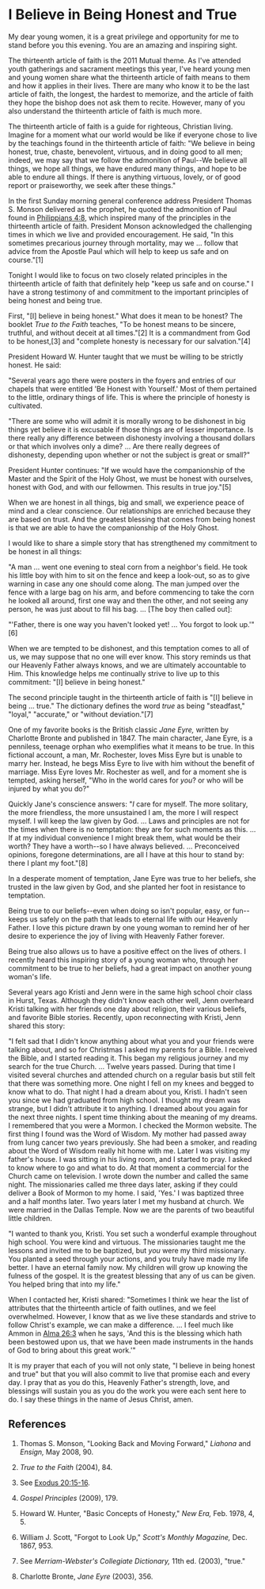 # I Believe in Being Honest and True

My dear young women, it is a great privilege and opportunity for me to stand
before you this evening. You are an amazing and inspiring sight.

The thirteenth article of faith is the 2011 Mutual theme. As I've attended
youth gatherings and sacrament meetings this year, I've heard young men and
young women share what the thirteenth article of faith means to them and how
it applies in their lives. There are many who know it to be the last article
of faith, the longest, the hardest to memorize, and the article of faith they
hope the bishop does not ask them to recite. However, many of you also
understand the thirteenth article of faith is much more.

The thirteenth article of faith is a guide for righteous, Christian living.
Imagine for a moment what our world would be like if everyone chose to live by
the teachings found in the thirteenth article of faith: "We believe in being
honest, true, chaste, benevolent, virtuous, and in doing good to all men;
indeed, we may say that we follow the admonition of Paul--We believe all
things, we hope all things, we have endured many things, and hope to be able
to endure all things. If there is anything virtuous, lovely, or of good report
or praiseworthy, we seek after these things."

In the first Sunday morning general conference address President Thomas S.
Monson delivered as the prophet, he quoted the admonition of Paul found in
[Philippians 4:8](/scriptures/nt/philip/4.8?lang=eng#7), which inspired many
of the principles in the thirteenth article of faith. President Monson
acknowledged the challenging times in which we live and provided
encouragement. He said, "In this sometimes precarious journey through
mortality, may we ... follow that advice from the Apostle Paul which will help
to keep us safe and on course."[1]

Tonight I would like to focus on two closely related principles in the
thirteenth article of faith that definitely help "keep us safe and on course."
I have a strong testimony of and commitment to the important principles of
being honest and being true.

First, "[I] believe in being honest." What does it mean to be honest? The
booklet _True to the Faith_ teaches, "To be honest means to be sincere,
truthful, and without deceit at all times."[2] It is a commandment from God to
be honest,[3] and "complete honesty is necessary for our salvation."[4]

President Howard W. Hunter taught that we must be willing to be strictly
honest. He said:

"Several years ago there were posters in the foyers and entries of our chapels
that were entitled 'Be Honest with Yourself.' Most of them pertained to the
little, ordinary things of life. This is where the principle of honesty is
cultivated.

"There are some who will admit it is morally wrong to be dishonest in big
things yet believe it is excusable if those things are of lesser importance.
Is there really any difference between dishonesty involving a thousand dollars
or that which involves only a dime? ... Are there really degrees of dishonesty,
depending upon whether or not the subject is great or small?"

President Hunter continues: "If we would have the companionship of the Master
and the Spirit of the Holy Ghost, we must be honest with ourselves, honest
with God, and with our fellowmen. This results in true joy."[5]

When we are honest in all things, big and small, we experience peace of mind
and a clear conscience. Our relationships are enriched because they are based
on trust. And the greatest blessing that comes from being honest is that we
are able to have the companionship of the Holy Ghost.

I would like to share a simple story that has strengthened my commitment to be
honest in all things:

"A man ... went one evening to steal corn from a neighbor's field. He took his
little boy with him to sit on the fence and keep a look-out, so as to give
warning in case any one should come along. The man jumped over the fence with
a large bag on his arm, and before commencing to take the corn he looked all
around, first one way and then the other, and not seeing any person, he was
just about to fill his bag. ... [The boy then called out]:

"'Father, there is one way you haven't looked yet! ... You forgot to look
up.'"[6]

When we are tempted to be dishonest, and this temptation comes to all of us,
we may suppose that no one will ever know. This story reminds us that our
Heavenly Father always knows, and we are ultimately accountable to Him. This
knowledge helps me continually strive to live up to this commitment: "[I]
believe in being honest."

The second principle taught in the thirteenth article of faith is "[I] believe
in being ... true." The dictionary defines the word _true_ as being "steadfast,"
"loyal," "accurate," or "without deviation."[7]

One of my favorite books is the British classic _Jane Eyre,_ written by
Charlotte Bronte and published in 1847. The main character, Jane Eyre, is a
penniless, teenage orphan who exemplifies what it means to be true. In this
fictional account, a man, Mr. Rochester, loves Miss Eyre but is unable to
marry her. Instead, he begs Miss Eyre to live with him without the benefit of
marriage. Miss Eyre loves Mr. Rochester as well, and for a moment she is
tempted, asking herself, "Who in the world cares for _you_? or who will be
injured by what you do?"

Quickly Jane's conscience answers: "_I_ care for myself. The more solitary,
the more friendless, the more unsustained I am, the more I will respect
myself. I will keep the law given by God. ... Laws and principles are not for
the times when there is no temptation: they are for such moments as this. ... If
at my individual convenience I might break them, what would be their worth?
They have a worth--so I have always believed. ... Preconceived opinions,
foregone determinations, are all I have at this hour to stand by: there I
plant my foot."[8]

In a desperate moment of temptation, Jane Eyre was true to her beliefs, she
trusted in the law given by God, and she planted her foot in resistance to
temptation.

Being true to our beliefs--even when doing so isn't popular, easy, or fun--
keeps us safely on the path that leads to eternal life with our Heavenly
Father. I love this picture drawn by one young woman to remind her of her
desire to experience the joy of living with Heavenly Father forever.

Being true also allows us to have a positive effect on the lives of others. I
recently heard this inspiring story of a young woman who, through her
commitment to be true to her beliefs, had a great impact on another young
woman's life.

Several years ago Kristi and Jenn were in the same high school choir class in
Hurst, Texas. Although they didn't know each other well, Jenn overheard Kristi
talking with her friends one day about religion, their various beliefs, and
favorite Bible stories. Recently, upon reconnecting with Kristi, Jenn shared
this story:

"I felt sad that I didn't know anything about what you and your friends were
talking about, and so for Christmas I asked my parents for a Bible. I received
the Bible, and I started reading it. This began my religious journey and my
search for the true Church. ... Twelve years passed. During that time I visited
several churches and attended church on a regular basis but still felt that
there was something more. One night I fell on my knees and begged to know what
to do. That night I had a dream about you, Kristi. I hadn't seen you since we
had graduated from high school. I thought my dream was strange, but I didn't
attribute it to anything. I dreamed about you again for the next three nights.
I spent time thinking about the meaning of my dreams. I remembered that you
were a Mormon. I checked the Mormon website. The first thing I found was the
Word of Wisdom. My mother had passed away from lung cancer two years
previously. She had been a smoker, and reading about the Word of Wisdom really
hit home with me. Later I was visiting my father's house. I was sitting in his
living room, and I started to pray. I asked to know where to go and what to
do. At that moment a commercial for the Church came on television. I wrote
down the number and called the same night. The missionaries called me three
days later, asking if they could deliver a Book of Mormon to my home. I said,
'Yes.' I was baptized three and a half months later. Two years later I met my
husband at church. We were married in the Dallas Temple. Now we are the
parents of two beautiful little children.

"I wanted to thank you, Kristi. You set such a wonderful example throughout
high school. You were kind and virtuous. The missionaries taught me the
lessons and invited me to be baptized, but _you_ were my third missionary. You
planted a seed through your actions, and you truly have made my life better. I
have an eternal family now. My children will grow up knowing the fulness of
the gospel. It is the greatest blessing that any of us can be given. You
helped bring that into my life."

When I contacted her, Kristi shared: "Sometimes I think we hear the list of
attributes that the thirteenth article of faith outlines, and we feel
overwhelmed. However, I know that as we live these standards and strive to
follow Christ's example, we can make a difference. ... I feel much like Ammon in
[Alma 26:3](/scriptures/bofm/alma/26.3?lang=eng#2) when he says, 'And this is
the blessing which hath been bestowed upon us, that we have been made
instruments in the hands of God to bring about this great work.'"

It is my prayer that each of you will not only state, "I believe in being
honest and true" but that you will also commit to live that promise each and
every day. I pray that as you do this, Heavenly Father's strength, love, and
blessings will sustain you as you do the work you were each sent here to do. I
say these things in the name of Jesus Christ, amen.

## References

  1. Thomas S. Monson, "Looking Back and Moving Forward," _Liahona_ and _Ensign,_ May 2008, 90.

  2. _True to the Faith_ (2004), 84.

  3. See [Exodus 20:15-16](https://www.lds.org/scriptures/ot/ex/20.15-16?lang=eng#14).

  4. _Gospel Principles_ (2009), 179.

  5. Howard W. Hunter, "Basic Concepts of Honesty," _New Era,_ Feb. 1978, 4, 5.

  6. William J. Scott, "Forgot to Look Up," _Scott's Monthly Magazine,_ Dec. 1867, 953.

  7. See _Merriam-Webster's Collegiate Dictionary,_ 11th ed. (2003), "true."

  8. Charlotte Bronte, _Jane Eyre_ (2003), 356.

